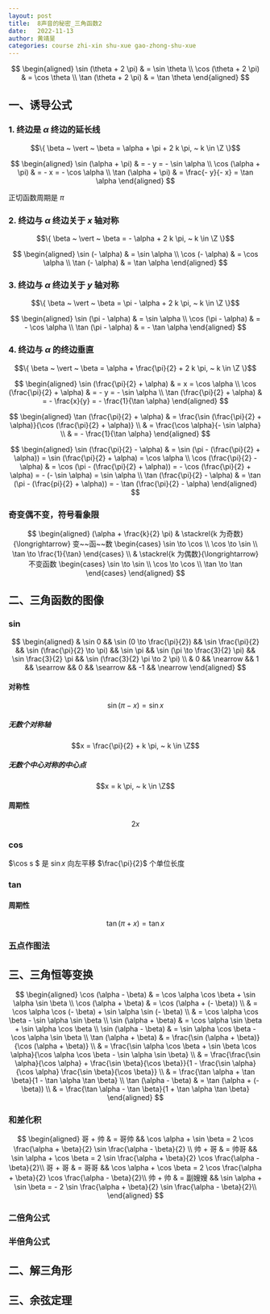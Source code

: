 ```yaml
---
layout: post
title:  8声音的秘密_三角函数2
date:   2022-11-13
author: 黄靖旻
categories: course zhi-xin shu-xue gao-zhong-shu-xue
---
```


$$
\begin{aligned}
    \sin (\theta + 2 \pi) & = \sin \theta \\
    \cos (\theta + 2 \pi) & = \cos \theta \\
    \tan (\theta + 2 \pi) & = \tan \theta
\end{aligned}
$$

## 一、诱导公式

### 1. 终边是 $\alpha$ 终边的延长线

$$\{ \beta ~ \vert ~ \beta = \alpha + \pi + 2 k \pi, ~ k \in \Z \}$$

$$
\begin{aligned}
    \sin (\alpha + \pi) & = - y = - \sin \alpha \\
    \cos (\alpha + \pi) & = - x = - \cos \alpha \\
    \tan (\alpha + \pi) & = \frac{- y}{- x} = \tan \alpha
\end{aligned}
$$

正切函数周期是 $\pi$

### 2. 终边与 $\alpha$ 终边关于 $x$ 轴对称

$$\{ \beta ~ \vert ~ \beta = - \alpha + 2 k \pi, ~ k \in \Z \}$$

$$
\begin{aligned}
    \sin (- \alpha) & = \sin \alpha \\
    \cos (- \alpha) & = \cos \alpha \\
    \tan (- \alpha) & = \tan \alpha
\end{aligned}
$$

### 3. 终边与 $\alpha$ 终边关于 $y$ 轴对称

$$\{ \beta ~ \vert ~ \beta = \pi - \alpha + 2 k \pi, ~ k \in \Z \}$$

$$
\begin{aligned}
    \sin (\pi - \alpha) & = \sin \alpha \\
    \cos (\pi - \alpha) & = - \cos \alpha \\
    \tan (\pi - \alpha) & = - \tan \alpha
\end{aligned}
$$

### 4. 终边与 $\alpha$ 的终边垂直

$$\{ \beta ~ \vert ~ \beta = \alpha + \frac{\pi}{2} + 2 k \pi, ~ k \in \Z \}$$

$$
\begin{aligned}
    \sin (\frac{\pi}{2} + \alpha) & = x = \cos \alpha \\
    \cos (\frac{\pi}{2} + \alpha) & = - y = - \sin \alpha \\
    \tan (\frac{\pi}{2} + \alpha) & = - \frac{x}{y} = - \frac{1}{\tan \alpha}
\end{aligned}
$$

$$
\begin{aligned}
    \tan (\frac{\pi}{2} + \alpha) & = \frac{\sin (\frac{\pi}{2} + \alpha)}{\cos (\frac{\pi}{2} + \alpha)} \\
    & = \frac{\cos \alpha}{- \sin \alpha} \\
    & = - \frac{1}{\tan \alpha}
\end{aligned}
$$

$$
\begin{aligned}
    \sin (\frac{\pi}{2} - \alpha) & = \sin (\pi - (\frac{\pi}{2} + \alpha)) = \sin (\frac{\pi}{2} + \alpha) = \cos \alpha \\
    \cos (\frac{\pi}{2} - \alpha) & = \cos (\pi - (\frac{\pi}{2} + \alpha)) = - \cos (\frac{\pi}{2} + \alpha) = - (- \sin \alpha) = \sin \alpha \\
    \tan (\frac{\pi}{2} - \alpha) & = \tan (\pi - (\frac{pi}{2} + \alpha)) = - \tan (\frac{\pi}{2} - \alpha)
\end{aligned}
$$

### 奇变偶不变，符号看象限

$$
\begin{aligned}
    (\alpha + \frac{k}{2} \pi) & \stackrel{k 为奇数}{\longrightarrow} 变~~函~~数
    \begin{cases} 
        \sin \to \cos \\
        \cos \to \sin \\
        \tan \to \frac{1}{\tan}
    \end{cases} \\
    & \stackrel{k 为偶数}{\longrightarrow} 不变函数
    \begin{cases} 
        \sin \to \sin \\
        \cos \to \cos \\
        \tan \to \tan
    \end{cases}
\end{aligned}
$$

## 二、三角函数的图像

### $\sin$

$$
\begin{aligned}
    & \sin 0 && \sin (0 \to \frac{\pi}{2}) && \sin \frac{\pi}{2} && \sin (\frac{\pi}{2} \to \pi) && \sin \pi && \sin (\pi \to \frac{3}{2} \pi) && \sin \frac{3}{2} \pi && \sin (\frac{3}{2} \pi \to 2 \pi) \\
    & 0 && \nearrow && 1 && \searrow && 0 && \searrow && -1 && \nearrow
\end{aligned}
$$

#### 对称性

$$\sin (\pi - x) = \sin x$$

##### 无数个对称轴

$$x = \frac{\pi}{2} + k \pi, ~ k \in \Z$$

##### 无数个中心对称的中心点

$$x = k \pi, ~ k \in \Z$$

#### 周期性

$$2 x$$

### $\cos$

$\cos s $ 是 $\sin x$ 向左平移 $\frac{\pi}{2}$ 个单位长度

### $\tan$

#### 周期性

$$\tan (\pi + x) = \tan x$$

### 五点作图法

## 三、三角恒等变换

$$
\begin{aligned}
    \cos (\alpha - \beta) & = \cos \alpha \cos \beta + \sin \alpha \sin \beta \\
    \cos (\alpha + \beta) & = \cos (\alpha + (- \beta)) \\
    & = \cos \alpha \cos (- \beta) + \sin \alpha \sin (- \beta) \\
    & = \cos \alpha \cos \beta - \sin \alpha \sin \beta \\
    \sin (\alpha + \beta) & = \cos \alpha \sin \beta + \sin \alpha \cos \beta \\
    \sin (\alpha - \beta) & = \sin \alpha \cos \beta - \cos \alpha \sin \beta \\
    \tan (\alpha + \beta) & = \frac{\sin (\alpha + \beta)}{\cos (\alpha + \beta)} \\
    & = \frac{\sin \alpha \cos \beta + \sin \beta \cos \alpha}{\cos \alpha \cos \beta - \sin \alpha \sin \beta} \\
    & = \frac{\frac{\sin \alpha}{\cos \alpha} + \frac{\sin \beta}{\cos \beta}}{1 - \frac{\sin \alpha}{\cos \alpha} \frac{\sin \beta}{\cos \beta}} \\
    & = \frac{\tan \alpha + \tan \beta}{1 - \tan \alpha \tan \beta} \\
    \tan (\alpha - \beta) & = \tan (\alpha + (- \beta)) \\
    & = \frac{\tan \alpha - \tan \beta}{1 + \tan \alpha \tan \beta}
\end{aligned}
$$

### 和差化积

$$
\begin{aligned}
    哥 + 帅 & = 哥帅 && \cos \alpha + \sin \beta = 2 \cos \frac{\alpha + \beta}{2} \sin \frac{\alpha - \beta}{2} \\
    帅 + 哥 & = 帅哥 && \sin \alpha + \cos \beta = 2 \sin \frac{\alpha + \beta}{2} \cos \frac{\alpha - \beta}{2}\\
    哥 + 哥 & = 哥哥 && \cos \alpha + \cos \beta = 2 \cos \frac{\alpha + \beta}{2} \cos \frac{\alpha - \beta}{2}\\
    帅 + 帅 & = 副嫂嫂 && \sin \alpha + \sin \beta = - 2 \sin \frac{\alpha + \beta}{2} \sin \frac{\alpha - \beta}{2}\\ 
\end{aligned}
$$

### 二倍角公式

### 半倍角公式

## 二、解三角形

## 三、余弦定理